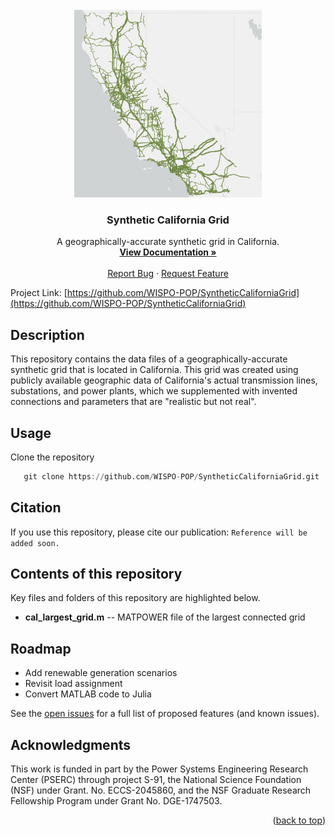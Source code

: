 <!-- PROJECT LOGO -->
<br />
<div align="center">
  <a href="https://github.com/WISPO-POP/SyntheticCaliforniaGrid">
    <img src="logo.png" alt="Logo" width="300" height="300">
  </a>

<h3 align="center">Synthetic California Grid</h3>

  <p align="center">
    A geographically-accurate synthetic grid in California.
    <br />
    <a href="https://github.com/WISPO-POP/SyntheticCaliforniaGrid"><strong>View Documentation »</strong></a>
    <br />
    <br />
    <a href="https://github.com/WISPO-POP/SyntheticCaliforniaGrid/issues">Report Bug</a>
    ·
    <a href="https://github.com/WISPO-POP/SyntheticCaliforniaGrid/issues">Request Feature</a>
  </p>
</div>


Project Link: [https://github.com/WISPO-POP/SyntheticCaliforniaGrid](https://github.com/WISPO-POP/SyntheticCaliforniaGrid)

## Description
This repository contains the data files of a geographically-accurate synthetic grid that is located in California. This grid was created using publicly available geographic data of California's actual transmission lines, substations, and power plants, which we supplemented with invented connections and parameters that are "realistic but not real".

## Usage
Clone the repository
```julia
   git clone https://github.com/WISPO-POP/SyntheticCaliforniaGrid.git
```

## Citation
If you use this repository, please cite our publication:
```Reference will be added soon.```

## Contents of this repository
Key files and folders of this repository are highlighted below.

* **cal_largest_grid.m** -- MATPOWER file of the largest connected grid

## Roadmap

- Add renewable generation scenarios
- Revisit load assignment
- Convert MATLAB code to Julia

See the [open issues](https://github.com/WISPO-POP/WildfireMapData/issues) for a full list of proposed features (and known issues).

<!-- LICENSE -->
<!-- ## License
UNCOMMENT THIS SECTION AND ADD LICENSE FILE IF MADE PUBLIC.
Distributed under the UW License. See `LICENSE.txt` for more information. -->

<!-- ## Contact
UNCOMMENT THIS SECTION AND ADD CONTACT DETAILS IF MADE PUBLIC.
Your Name - [@twitter_handle](https://twitter.com/twitter_handle) - email@email_client.com

Project Link: [https://github.com/github_username/repo_name](https://github.com/github_username/repo_name) -->

## Acknowledgments

This work is funded in part by the Power Systems Engineering Research Center (PSERC) through project S-91, the National Science Foundation (NSF) under Grant. No. ECCS-2045860, and the NSF Graduate Research Fellowship Program under Grant No. DGE-1747503.

<p align="right">(<a href="#top">back to top</a>)</p>
